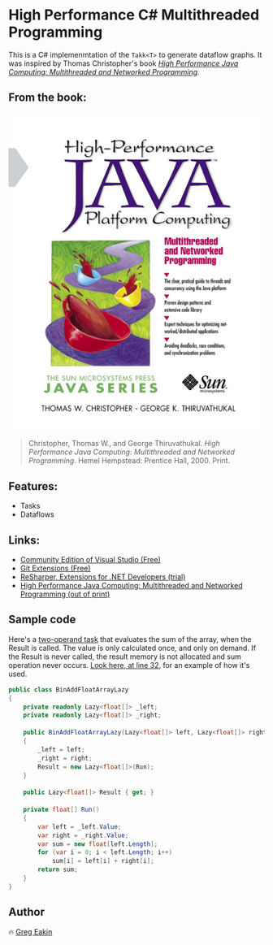 # High Performance C# Multithreaded Programming
This is a C# implemenmtation of the `Takk<T>` to generate dataflow graphs. It was inspired by Thomas Christopher's book
[*High Performance Java Computing: Multithreaded and Networked Programming*](http://www.oracle.com/technetwork/java/performance2-139813.html).

## From the book:
[![High Performance Java Computing: Multithreaded and Networked Programming](book.jpg)](http://www.oracle.com/technetwork/java/performance2-139813.html)
>Christopher, Thomas W., and George Thiruvathukal. 
>*High Performance Java Computing: Multithreaded and Networked Programming*. 
>Hemel Hempstead: Prentice Hall, 2000. Print.

## Features:
- Tasks
- Dataflows

## Links:
- [Community Edition of Visual Studio (Free)](https://www.visualstudio.com/vs/community/)
- [Git Extensions (Free)](http://gitextensions.github.io/)
- [ReSharper, Extensions for .NET Developers (trial)](https://www.jetbrains.com/resharper/)
- [High Performance Java Computing: Multithreaded and Networked Programming (out of print)](http://www.oracle.com/technetwork/java/performance2-139813.html)

## Sample code
Here's a [two-operand task](HighPerformance/Textbook/Chapter07/BinAddFloatArrayLazy.cs) that evaluates the sum of the array, when the Result is called. 
The value is only calculated once, and only on demand. If the Result is never called, the result memory is not allocated and sum operation never occurs.
[Look here, at line 32](HighPerformanceTests/Textbook/Chapter07Tests/BinAddFloatArrayLazyTests.cs), for an example of how it's used.
```C#
public class BinAddFloatArrayLazy
{
    private readonly Lazy<float[]> _left;
    private readonly Lazy<float[]> _right;

    public BinAddFloatArrayLazy(Lazy<float[]> left, Lazy<float[]> right)
    {
        _left = left;
        _right = right;
        Result = new Lazy<float[]>(Run);
    }

    public Lazy<float[]> Result { get; }

    private float[] Run()
    {
        var left = _left.Value;
        var right = _right.Value;
        var sum = new float[left.Length];
        for (var i = 0; i < left.Length; i++)
            sum[i] = left[i] + right[i];
        return sum;
    }
}
```

## Author
:fire: [Greg Eakin](https://www.linkedin.com/in/gregeakin)
